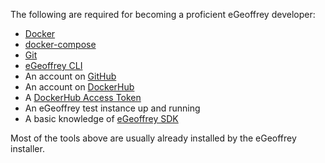 
The following are required for becoming a proficient eGeoffrey developer:

* [Docker](https://docs.docker.com/get-docker/)
* [docker-compose](https://docs.docker.com/compose/)
* [Git](https://git-scm.com/)
* [eGeoffrey CLI](https://github.com/egeoffrey/egeoffrey-cli)
* An account on [GitHub](https://www.github.com)
* An account on [DockerHub](https://hub.docker.com)
* A [DockerHub Access Token](https://docs.docker.com/docker-hub/access-tokens/)
* An eGeoffrey test instance up and running
* A basic knowledge of [eGeoffrey SDK](/sdk/overview)

Most of the tools above are usually already installed by the eGeoffrey installer.